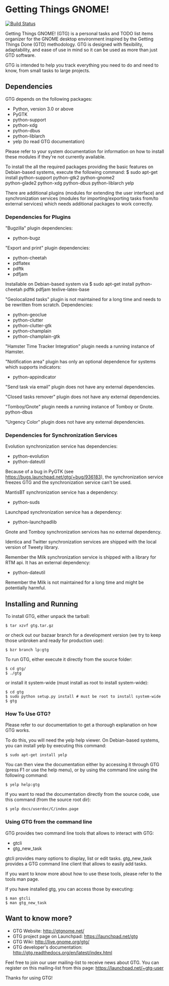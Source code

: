 # Getting Things GNOME!

[![Build Status](https://travis-ci.org/getting-things-gnome/gtg.svg?branch=master)](https://travis-ci.org/getting-things-gnome/gtg)

Getting Things GNOME! (GTG) is a personal tasks and TODO list items organizer
for the GNOME desktop environment inspired by the Getting Things Done (GTD)
methodology. GTG is designed with flexibility, adaptability, and ease of use
in mind so it can be used as more than just GTD software.

GTG is intended to help you track everything you need to do and need to know,
from small tasks to large projects.

## Dependencies

GTG depends on the following packages:

 * Python, version 3.0 or above
 * PyGTK
 * python-support
 * python-xdg
 * python-dbus
 * python-liblarch 
 * yelp (to read GTG documentation)

Please refer to your system documentation for information on how to install
these modules if they're not currently available.

To install the all the required packages providing the basic features on
Debian-based systems, execute the following command:
    $ sudo apt-get install python-support python-gtk2 python-gnome2 \
         python-glade2 python-xdg python-dbus python-liblarch yelp

There are additional plugins (modules for extending the user interface) and
synchronization services (modules for importing/exporting tasks from/to
external services) which needs additional packages to work correctly.

### Dependencies for Plugins

"Bugzilla" plugin dependencies:
  * python-bugz

"Export and print" plugin dependencies:
  * python-cheetah
  * pdflatex
  * pdftk
  * pdfjam

Installable on Debian-based system via
    $ sudo apt-get install python-cheetah pdftk pdfjam texlive-latex-base

"Geolocalized tasks" plugin is not maintained for a long time and needs to be
rewritten from scratch. Dependencies:
  * python-geoclue
  * python-clutter
  * python-clutter-gtk
  * python-champlain
  * python-champlain-gtk

"Hamster Time Tracker Integration" plugin needs a running instance of Hamster.

"Notification area" plugin has only an optional dependence for systems
which supports indicators:
  * python-appindicator

"Send task via email" plugin does not have any external dependencies.

"Closed tasks remover" plugin does not have any external dependencies.

"Tomboy/Gnote" plugin needs a running instance of Tomboy or Gnote.
python-dbus

"Urgency Color" plugin does not have any external dependencies.

### Dependencies for Synchronization Services

Evolution synchronization service has dependencies:
  * python-evolution
  * python-dateutil

Because of a bug in PyGTK (see https://bugs.launchpad.net/gtg/+bug/936183),
the synchronization service freezes GTG and the synchronization service can't be used.

MantisBT synchronization service has a dependency:
  * python-suds

Launchpad synchronization service has a dependency:
  * python-launchpadlib

Gnote and Tomboy synchronization services has no external dependency.

Identica and Twitter synchronization services are shipped with the local
version of Tweety library.

Remember the Milk synchronization service is shipped with a library for RTM api. It has an external dependency:
  * python-dateutil

Remember the Milk is not maintained for a long time and might be potentially harmful.

## Installing and Running

To install GTG, either unpack the tarball:

    $ tar xzvf gtg.tar.gz

or check out our bazaar branch for a development version (we try to keep those
unbroken and ready for production use):

    $ bzr branch lp:gtg

To run GTG, either execute it directly from the source folder:

    $ cd gtg/
    $ ./gtg

or install it system-wide (must install as root to install system-wide):

    $ cd gtg
    $ sudo python setup.py install # must be root to install system-wide
    $ gtg

### How To Use GTG?

Please refer to our documentation to get a thorough explanation on how GTG
works.

To do this, you will need the yelp help viewer. On Debian-based systems, you
can install yelp by executing this command:

    $ sudo apt-get install yelp

You can then view the documentation either by accessing it through GTG (press
F1 or use the help menu), or by using the command line using the following
command:

    $ yelp help:gtg

If you want to read the documentation directly from the source code, use
this command (from the source root dir):

    $ yelp docs/userdoc/C/index.page

### Using GTG from the command line

GTG provides two command line tools that allows to interact with GTG:

 * gtcli
 * gtg_new_task

gtcli provides many options to display, list or edit tasks. gtg_new_task
provides a GTG command line client that allows to easily add tasks.

If you want to know more about how to use these tools, please refer to the
tools man page.

If you have installed gtg, you can access those by executing:

    $ man gtcli
    $ man gtg_new_task

## Want to know more?

 * GTG Website: http://gtgnome.net/
 * GTG project page on Launchpad: https://launchpad.net/gtg
 * GTG Wiki: http://live.gnome.org/gtg/
 * GTG developer's documentation: http://gtg.readthedocs.org/en/latest/index.html

Feel free to join our user mailing-list to receive news about GTG. You can
register on this mailing-list from this page: https://launchpad.net/~gtg-user

Thanks for using GTG!
